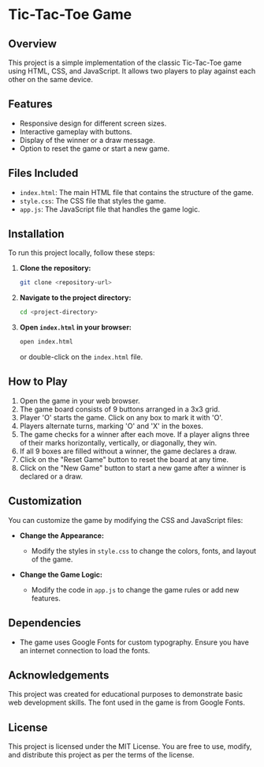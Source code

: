 # Tic-Tac-Toe Game

## Overview
This project is a simple implementation of the classic Tic-Tac-Toe game using HTML, CSS, and JavaScript. It allows two players to play against each other on the same device.

## Features
- Responsive design for different screen sizes.
- Interactive gameplay with buttons.
- Display of the winner or a draw message.
- Option to reset the game or start a new game.

## Files Included
- `index.html`: The main HTML file that contains the structure of the game.
- `style.css`: The CSS file that styles the game.
- `app.js`: The JavaScript file that handles the game logic.

## Installation
To run this project locally, follow these steps:

1. **Clone the repository:**
    ```bash
    git clone <repository-url>
    ```

2. **Navigate to the project directory:**
    ```bash
    cd <project-directory>
    ```

3. **Open `index.html` in your browser:**
    ```bash
    open index.html
    ```
    or double-click on the `index.html` file.

## How to Play
1. Open the game in your web browser.
2. The game board consists of 9 buttons arranged in a 3x3 grid.
3. Player 'O' starts the game. Click on any box to mark it with 'O'.
4. Players alternate turns, marking 'O' and 'X' in the boxes.
5. The game checks for a winner after each move. If a player aligns three of their marks horizontally, vertically, or diagonally, they win.
6. If all 9 boxes are filled without a winner, the game declares a draw.
7. Click on the "Reset Game" button to reset the board at any time.
8. Click on the "New Game" button to start a new game after a winner is declared or a draw.

## Customization
You can customize the game by modifying the CSS and JavaScript files:

- **Change the Appearance:**
  - Modify the styles in `style.css` to change the colors, fonts, and layout of the game.

- **Change the Game Logic:**
  - Modify the code in `app.js` to change the game rules or add new features.

## Dependencies
- The game uses Google Fonts for custom typography. Ensure you have an internet connection to load the fonts.

## Acknowledgements
This project was created for educational purposes to demonstrate basic web development skills. The font used in the game is from Google Fonts.

## License
This project is licensed under the MIT License. You are free to use, modify, and distribute this project as per the terms of the license.